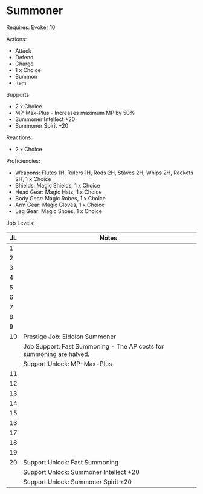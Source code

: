 # Summoner

Requires: Evoker 10

Actions:

- Attack
- Defend
- Charge
- 1 x Choice
- Summon
- Item

Supports:

- 2 x Choice
- MP-Max-Plus - Increases maximum MP by 50%
- Summoner Intellect +20
- Summoner Spirit +20

Reactions:

- 2 x Choice

Proficiencies:

- Weapons: Flutes 1H, Rulers 1H, Rods 2H, Staves 2H, Whips 2H, Rackets 2H, 1 x Choice
- Shields: Magic Shields, 1 x Choice
- Head Gear: Magic Hats, 1 x Choice
- Body Gear: Magic Robes, 1 x Choice
- Arm Gear: Magic Gloves, 1 x Choice
- Leg Gear: Magic Shoes, 1 x Choice

Job Levels:

| JL | Notes |
| --- | --- |
| 1 | 
| 2 | 
| 3 | 
| 4 | 
| 5 | 
| 6 | 
| 7 | 
| 8 | 
| 9 | 
| 10 | Prestige Job: Eidolon Summoner
|    | Job Support: Fast Summoning - The AP costs for summoning are halved.
|    | Support Unlock: MP-Max-Plus
| 11 | 
| 12 | 
| 13 | 
| 14 | 
| 15 | 
| 16 | 
| 17 | 
| 18 | 
| 19 | 
| 20 | Support Unlock: Fast Summoning
|    | Support Unlock: Summoner Intellect +20
|    | Support Unlock: Summoner Spirit +20
